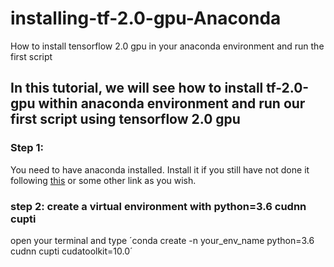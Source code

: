 # installing-tf-2.0-gpu-Anaconda
How to install tensorflow 2.0 gpu in your anaconda environment and run the first script

## In this tutorial, we will see how to install tf-2.0-gpu within anaconda environment and run our first script using tensorflow 2.0 gpu

### Step 1:
You need to have anaconda installed. Install it if you still have not done it following [this](https://docs.anaconda.com/anaconda/install/) or some other link as you wish.

### step 2: create a virtual environment with python=3.6 cudnn cupti

open your terminal and type ´conda create -n your_env_name python=3.6 cudnn cupti cudatoolkit=10.0´
